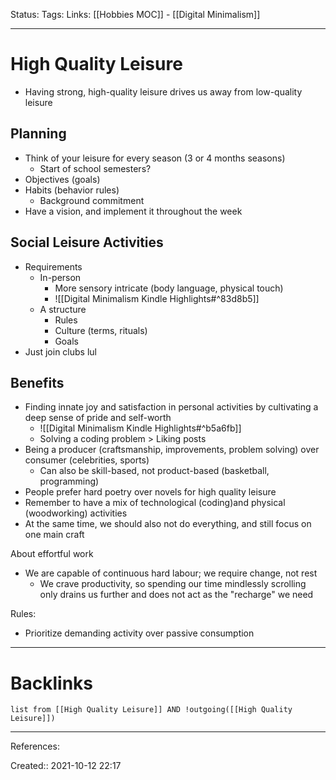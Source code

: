 Status: 
Tags: 
Links: [[Hobbies MOC]] - [[Digital Minimalism]]
___
# High Quality Leisure
- Having strong, high-quality leisure drives us away from low-quality leisure
## Planning
- Think of your leisure for every season (3 or 4 months seasons)
	- Start of school semesters?
- Objectives (goals)
- Habits (behavior rules)
	- Background commitment
- Have a vision, and implement it throughout the week
## Social Leisure Activities
- Requirements
	- In-person
		- More sensory intricate (body language, physical touch)
		- ![[Digital Minimalism Kindle Highlights#^83d8b5]]
	- A structure
		- Rules
		- Culture (terms, rituals)
		- Goals
- Just join clubs lul
## Benefits
- Finding innate joy and satisfaction in personal activities by cultivating a deep sense of pride and self-worth
	- ![[Digital Minimalism Kindle Highlights#^b5a6fb]]
	- Solving a coding problem > Liking posts
- Being a producer (craftsmanship, improvements, problem solving) over consumer (celebrities, sports)
	- Can also be skill-based, not product-based (basketball, programming)
- People prefer hard poetry over novels for high quality leisure
- Remember to have a mix of technological (coding)and physical (woodworking) activities
- At the same time, we should also not do everything, and still focus on one main craft

About effortful work
- We are capable of continuous hard labour; we require change, not rest
	- We crave productivity, so spending our time mindlessly scrolling only drains us further and does not act as the "recharge" we need

Rules:
- Prioritize demanding activity over passive consumption
___
# Backlinks
```dataview
list from [[High Quality Leisure]] AND !outgoing([[High Quality Leisure]])
```
___
References:

Created:: 2021-10-12 22:17
